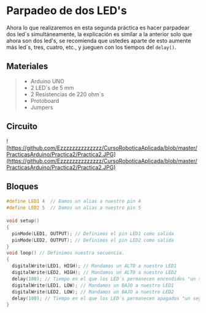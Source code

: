 # Parpadeo de dos LED's

Ahora lo que realizaremos en esta segunda práctica es hacer parpadear dos led´s simultáneamente, la explicación es similar a la anterior solo que ahora son dos led's, se recomienda que ustedes aparte de esto aumente más led´s, tres, cuatro, etc., y jueguen con los tiempos del ``delay()``.

## Materiales
> - Arduino UNO
> - 2 LED´s de 5 mm
> - 2 Resistencias de 220 ohm´s 
> - Protoboard 
> - Jumpers

## Circuito
![https://github.com/Ezzzzzzzzzzzzzz/CursoRoboticaAplicada/blob/master/PracticasArduino/Practica2/Practica2.JPG](https://github.com/Ezzzzzzzzzzzzzz/CursoRoboticaAplicada/blob/master/PracticasArduino/Practica2/Practica2.JPG)

## Bloques
```c
#define LED1 4	// Damos un alias a nuestro pin 4
#define LED2 5	// Damos un alias a nuestro pin 5

void setup()
{
  pinMode(LED1, OUTPUT); // Definimos el pin LED1 como salida
  pinMode(LED2, OUTPUT); // Definimos el pin LED2 como salida
}
void loop() // Definimos nuestra secuencia.
{
  digitalWrite(LED1, HIGH); // Mandamos un ALTO a nuestro LED1
  digitalWrite(LED2, HIGH); // Mandamos un ALTO a nuestro LED2
  delay(100); // Tiempo en el que los LED´s permanecen encendidos "un segundo".
  digitalWrite(LED1, LOW); // Mandamos un BAJO a nuestro LED1
  digitalWrite(LED2, LOW); // Mandamos un BAJO a nuestro LED2
  delay(100); // Tiempo en el que los LED´s permanecen apagados "un segundo".
}
```

<!--stackedit_data:
eyJoaXN0b3J5IjpbMjU0MTEyMzMsMzU2NzYwNTU0LC0yMDg0ND
UzNzMxLC0xNDI0MzY1OTI2LC03MzA3OTc4NjRdfQ==
-->